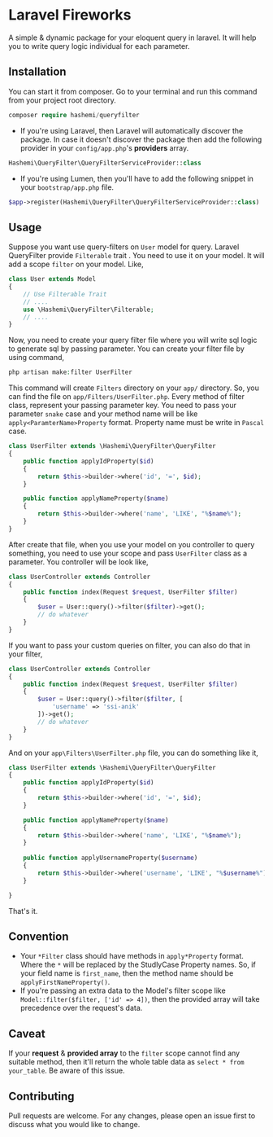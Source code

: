 # Laravel Fireworks
A simple & dynamic package for your eloquent query in laravel. It will help 
you to write query logic individual for each parameter.

## Installation
You can start it from composer. Go to your terminal and run this command from your project root directory.

```php
composer require hashemi/queryfilter
```

- If you're using Laravel, then Laravel will automatically discover the package. In case it doesn't discover the package then add the following provider in your `config/app.php`'s **providers** array.
```php
Hashemi\QueryFilter\QueryFilterServiceProvider::class
```

- If you're using Lumen, then you'll have to add the following snippet in your `bootstrap/app.php` file.
```php
$app->register(Hashemi\QueryFilter\QueryFilterServiceProvider::class)
```

## Usage
Suppose you want use query-filters on `User` model for query. Laravel QueryFilter provide `Filterable` trait . You need to use it on your model. It will add a scope `filter` on your model. Like,

```php
class User extends Model
{
    // Use Filterable Trait
    // ....
    use \Hashemi\QueryFilter\Filterable;
    // ....
}
```

Now, you need to create your query filter file where you will write sql logic to generate sql by passing parameter. 
You can create your filter file by using command,

```php
php artisan make:filter UserFilter
``` 

This command will create `Filters` directory on your `app/` directory. So, you can find the file on `app/Filters/UserFilter.php`. Every method of filter class, represent your passing parameter key. You need to pass your parameter `snake` case and your method name will be like `apply<ParamterName>Property` format. Property name must be write in `Pascal` case.

```php
class UserFilter extends \Hashemi\QueryFilter\QueryFilter
{
    public function applyIdProperty($id)
    {
        return $this->builder->where('id', '=', $id);
    }

    public function applyNameProperty($name)
    {
        return $this->builder->where('name', 'LIKE', "%$name%");
    }
}
```

After create that file, when you use your model on you controller to query something, you need to use your scope and pass `UserFilter` class as a parameter. You controller will be look like,

```php
class UserController extends Controller
{
    public function index(Request $request, UserFilter $filter)
    {
        $user = User::query()->filter($filter)->get();
        // do whatever
    }
}
``` 

If you want to pass your custom queries on filter, you can also do that in your filter, 

```php
class UserController extends Controller
{
    public function index(Request $request, UserFilter $filter)
    {
        $user = User::query()->filter($filter, [
            'username' => 'ssi-anik'
        ])->get();
        // do whatever
    }
}

```
And on your `app\Filters\UserFilter.php` file, you can do something like it,

```php
class UserFilter extends \Hashemi\QueryFilter\QueryFilter
{
    public function applyIdProperty($id)
    {
        return $this->builder->where('id', '=', $id);
    }

    public function applyNameProperty($name)
    {
        return $this->builder->where('name', 'LIKE', "%$name%");
    }
    
    public function applyUsernameProperty($username)
    {
        return $this->builder->where('username', 'LIKE', "%$username%");    
    }

}
```

That's it.

## Convention
- Your `*Filter` class should have methods in `apply*Property` format. Where the `*` will be replaced by the StudlyCase Property names. So, if your field name is `first_name`, then the method name should be `applyFirstNameProperty()`.
- If you're passing an extra data to the Model's filter scope like `Model::filter($filter, ['id' => 4])`, then the provided array will take precedence over the request's data.

## Caveat
If your **request** & **provided array** to the `filter` scope cannot find any suitable method, then it'll return the whole table data as `select * from your_table`. Be aware of this issue.

## Contributing
Pull requests are welcome. For any changes, please open an issue first to discuss what you would like to change.
